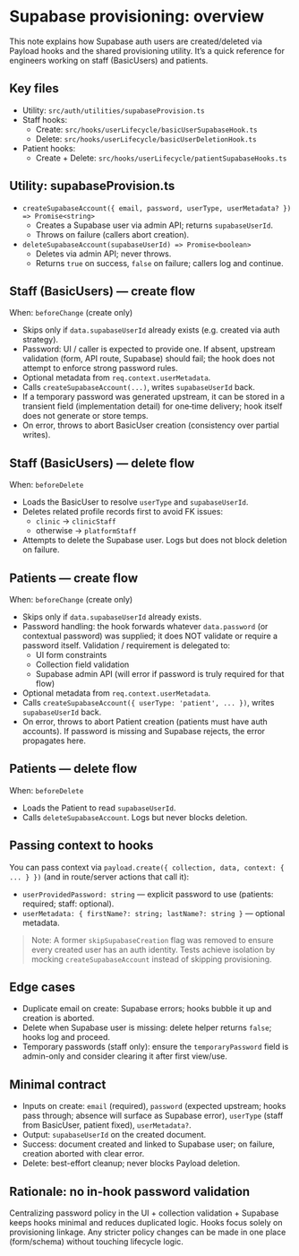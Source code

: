 # Supabase provisioning: overview

This note explains how Supabase auth users are created/deleted via Payload hooks and the shared provisioning utility. It’s a quick reference for engineers working on staff (BasicUsers) and patients.

## Key files
- Utility: `src/auth/utilities/supabaseProvision.ts`
- Staff hooks: 
  - Create: `src/hooks/userLifecycle/basicUserSupabaseHook.ts`
  - Delete: `src/hooks/userLifecycle/basicUserDeletionHook.ts`
- Patient hooks:
  - Create + Delete: `src/hooks/userLifecycle/patientSupabaseHooks.ts`

## Utility: supabaseProvision.ts
- `createSupabaseAccount({ email, password, userType, userMetadata? }) => Promise<string>`
  - Creates a Supabase user via admin API; returns `supabaseUserId`.
  - Throws on failure (callers abort creation).
- `deleteSupabaseAccount(supabaseUserId) => Promise<boolean>`
  - Deletes via admin API; never throws.
  - Returns `true` on success, `false` on failure; callers log and continue.

## Staff (BasicUsers) — create flow
When: `beforeChange` (create only)
- Skips only if `data.supabaseUserId` already exists (e.g. created via auth strategy).
- Password: UI / caller is expected to provide one. If absent, upstream validation (form, API route, Supabase) should fail; the hook does not attempt to enforce strong password rules.
- Optional metadata from `req.context.userMetadata`.
- Calls `createSupabaseAccount(...)`, writes `supabaseUserId` back.
- If a temporary password was generated upstream, it can be stored in a transient field (implementation detail) for one‑time delivery; hook itself does not generate or store temps.
- On error, throws to abort BasicUser creation (consistency over partial writes).

## Staff (BasicUsers) — delete flow
When: `beforeDelete`
- Loads the BasicUser to resolve `userType` and `supabaseUserId`.
- Deletes related profile records first to avoid FK issues:
  - `clinic` → `clinicStaff`
  - otherwise → `platformStaff`
- Attempts to delete the Supabase user. Logs but does not block deletion on failure.

## Patients — create flow
When: `beforeChange` (create only)
- Skips only if `data.supabaseUserId` already exists.
- Password handling: the hook forwards whatever `data.password` (or contextual password) was supplied; it does NOT validate or require a password itself. Validation / requirement is delegated to:
  - UI form constraints
  - Collection field validation
  - Supabase admin API (will error if password is truly required for that flow)
- Optional metadata from `req.context.userMetadata`.
- Calls `createSupabaseAccount({ userType: 'patient', ... })`, writes `supabaseUserId` back.
- On error, throws to abort Patient creation (patients must have auth accounts). If password is missing and Supabase rejects, the error propagates here.

## Patients — delete flow
When: `beforeDelete`
- Loads the Patient to read `supabaseUserId`.
- Calls `deleteSupabaseAccount`. Logs but never blocks deletion.

## Passing context to hooks
You can pass context via `payload.create({ collection, data, context: { ... } })` (and in route/server actions that call it):
- `userProvidedPassword: string` — explicit password to use (patients: required; staff: optional).
- `userMetadata: { firstName?: string; lastName?: string }` — optional metadata.

> Note: A former `skipSupabaseCreation` flag was removed to ensure every created user has an auth identity. Tests achieve isolation by mocking `createSupabaseAccount` instead of skipping provisioning.

## Edge cases
- Duplicate email on create: Supabase errors; hooks bubble it up and creation is aborted.
- Delete when Supabase user is missing: delete helper returns `false`; hooks log and proceed.
- Temporary passwords (staff only): ensure the `temporaryPassword` field is admin-only and consider clearing it after first view/use.

## Minimal contract
- Inputs on create: `email` (required), `password` (expected upstream; hooks pass through; absence will surface as Supabase error), `userType` (staff from BasicUser, patient fixed), `userMetadata?`.
- Output: `supabaseUserId` on the created document.
- Success: document created and linked to Supabase user; on failure, creation aborted with clear error.
- Delete: best-effort cleanup; never blocks Payload deletion.

## Rationale: no in-hook password validation
Centralizing password policy in the UI + collection validation + Supabase keeps hooks minimal and reduces duplicated logic. Hooks focus solely on provisioning linkage. Any stricter policy changes can be made in one place (form/schema) without touching lifecycle logic.
